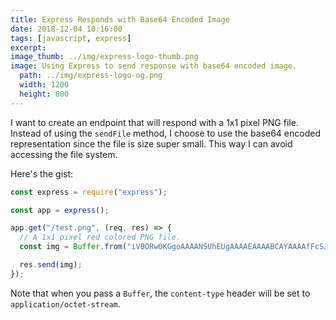 ```yaml
---
title: Express Responds with Base64 Encoded Image
date: 2018-12-04 10:16:00
tags: [javascript, express]
excerpt:
image_thumb: ../img/express-logo-thumb.png
image: Using Express to send response with base64 encoded image.
  path: ../img/express-logo-og.png
  width: 1200
  height: 800
---
```

I want to create an endpoint that will respond with a 1x1 pixel PNG file. Instead of using the `sendFile` method, I choose to use the base64 encoded representation since the file is size super small. This way I can avoid accessing the file system.

Here's the gist:

```js
const express = require("express");

const app = express();

app.get("/test.png", (req, res) => {
  // A 1x1 pixel red colored PNG file.
  const img = Buffer.from("iVBORw0KGgoAAAANSUhEUgAAAAEAAAABCAYAAAAfFcSJAAAADUlEQVR42mP8z8DwHwAFBQIAX8jx0gAAAABJRU5ErkJggg==", "base64");

  res.send(img);
});
```

Note that when you pass a `Buffer`, the `content-type` header will be set to `application/octet-stream`.
